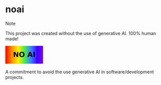 # noai

> [!NOTE]
> This project was created without the use of generative AI. 100% human made!

![No AI](./resources/no-ai.svg)

A commitment to avoid the use generative AI in software/development projects.
